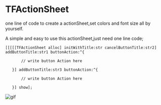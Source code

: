 # TFActionSheet
one line of code to create a actionSheet,set colors and font size all by yourself.

A simple and easy to use this actionSheet,just need one line code;

<pre><code>[[[[[TFActionSheet alloc] initWithTitle:str cancelButtonTitle:str2] addButtonTitle:str1 buttonAction:^{

       // write button Action here
       
   }] addButtonTitle:str3 buttonAction:^{
   
       // write button Action here
       
   }] show];</code></pre>

![gif](<iframe height=500 width=500 src="http://imgsrc.baidu.com/forum/w%3D580/sign=1e96f9f0de2a60595210e1121835342d/0e2d06061d950a7b4d915bfd03d162d9f2d3c90c.jpg">)
